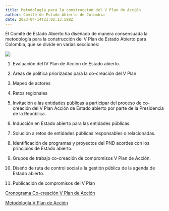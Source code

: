```yaml
---
title: Metodología para la construcción del V Plan de Acción
author: Comité de Estado Abierto de Colombia
date: 2023-04-14T21:02:13.588Z
---
```

El Comité de Estado Abierto ha diseñado de manera consensuada la metodología para la construcción del V Plan de Estado Abierto para Colombia, que se divide en varias secciones:

![](/uploads/image002-7-.png)



1. Evaluación del IV Plan de Acción de Estado abierto.
2. Áreas de política priorizadas para la co-creación del V Plan
3. Mapeo de actores
4. Retos regionales
5. Invitación a las entidades públicas a participar del proceso de co-creación del V Plan Acción de Estado abierto por parte de la Presidencia de la República.
6. Inducción en Estado abierto para las entidades públicas.
7. Solución a retos de entidades públicas responsables o relacionadas.
8. Identificación de programas y proyectos del PND acordes con los principios de Estado abierto.
9. Grupos de trabajo co-creación de compromisos V Plan de Acción.
10. Diseño de ruta de control social a la gestión pública de la agenda de Estado abierto.


11. Publicación de compromisos del V Plan



[C﻿ronograma Co-creación V Plan de Acción](https://drive.google.com/file/d/16KTqu36LaTsPltzjKkHrPegIdfArnTd1/view?usp=share_link)

[M﻿etodología V Plan de Acción](https://drive.google.com/file/d/1CbvAPYVb_PUv99YhWMh7GOnQKuw1APa1/view?usp=share_link)